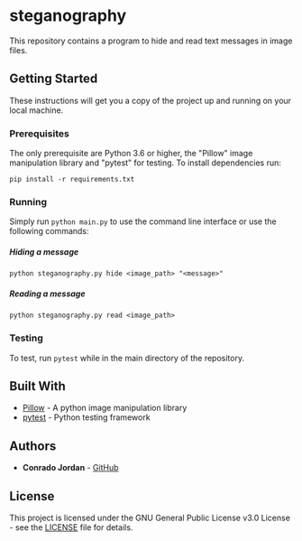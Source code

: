 # steganography

This repository contains a program to hide and read text messages in image files.

## Getting Started

These instructions will get you a copy of the project up and running on your local machine.

### Prerequisites

The only prerequisite are Python 3.6 or higher, the "Pillow" image manipulation library and "pytest" for testing. To install dependencies run:

```
pip install -r requirements.txt
```

### Running

Simply run `python main.py` to use the command line interface or use the following commands:

##### Hiding a message
```
python steganography.py hide <image_path> "<message>"
```
##### Reading a message
```
python steganography.py read <image_path>
```

### Testing

To test, run `pytest` while in the main directory of the repository.


## Built With

* [Pillow](https://pillow.readthedocs.io/en/stable/) - A python image manipulation library
* [pytest](https://docs.pytest.org/en/latest/) - Python testing framework


## Authors

* **Conrado Jordan** - [GitHub](https://github.com/conradojordan/)


## License

This project is licensed under the GNU General Public License v3.0 License - see the [LICENSE](LICENSE) file for details.
